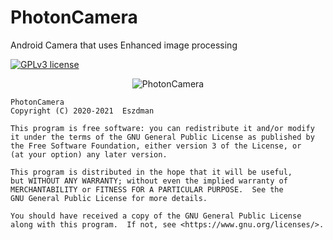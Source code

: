# PhotonCamera

Android Camera that uses Enhanced image processing

[![GPLv3 license](https://img.shields.io/badge/License-GPLv3-blue.svg)](./LICENSE)

<p align="center">
<img src="https://i.imgur.com/EE28RZY.png" alt="PhotonCamera">
</p>


    PhotonCamera
    Copyright (C) 2020-2021  Eszdman

    This program is free software: you can redistribute it and/or modify
    it under the terms of the GNU General Public License as published by
    the Free Software Foundation, either version 3 of the License, or
    (at your option) any later version.

    This program is distributed in the hope that it will be useful,
    but WITHOUT ANY WARRANTY; without even the implied warranty of
    MERCHANTABILITY or FITNESS FOR A PARTICULAR PURPOSE.  See the
    GNU General Public License for more details.

    You should have received a copy of the GNU General Public License
    along with this program.  If not, see <https://www.gnu.org/licenses/>.
